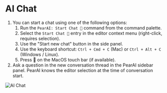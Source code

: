 # AI Chat

1. You can start a chat using one of the following options:
   1. Run the `PearAI: Start Chat 💬` command from the command palette.
   1. Select the `Start Chat 💬` entry in the editor context menu (right-click, requires selection).
   1. Use the "Start new chat" button in the side panel.
   1. Use the keyboard shortcut: `Ctrl + Cmd + C` (Mac) or `Ctrl + Alt + C` (Windows / Linux).
   1. Press 💬 on the MacOS touch bar (if available).
2. Ask a question in the new conversation thread in the PearAI sidebar panel. PearAI knows the editor selection at the time of conversation start.

![AI Chat](https://raw.githubusercontent.com/trypear/pearai-extension/main/app/vscode/asset/media/screenshot-start-chat.png)
